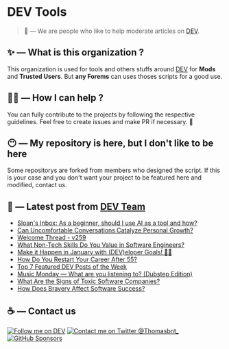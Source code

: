 # DEV Tools

> 🔧 — We are people who like to help moderate articles on [DEV](https://dev.to).

## ✨ — What is this organization ?

This organization is used for tools and others stuffs around [DEV](https://dev.to) for **Mods** and **Trusted Users**. But __any Forems__ can uses thoses scripts for a good use.


## 💪🏼 — How I can help ?

You can fully contribute to the projects by following the respective guidelines. Feel free to create issues and make PR if necessary. 🎉

## 😶 — My repository is here, but I don't like to be here

Some repositorys are forked from members who designed the script. If this is your case and you don't want your project to be featured here and modified, contact us.

## 📝 — Latest post from [DEV Team](https://dev.to/devteam)

<!-- BLOG-POST-LIST:START -->
- [Sloan&#39;s Inbox: As a beginner, should I use AI as a tool and how?](https://dev.to/devteam/sloans-inbox-as-a-beginner-should-i-use-ai-as-a-tool-and-how-1eph)
- [Can Uncomfortable Conversations Catalyze Personal Growth?](https://dev.to/devteam/can-uncomfortable-conversations-catalyze-personal-growth-376h)
- [Welcome Thread - v259](https://dev.to/devteam/welcome-thread-v259-j4c)
- [What Non-Tech Skills Do You Value in Software Engineers?](https://dev.to/devteam/what-non-tech-skills-do-you-value-in-software-engineers-fjp)
- [Make it Happen in January with &lpar;DEV&rpar;eloper Goals! 💜✨](https://dev.to/devteam/choose-3-developer-goals-customize-your-checklist-4497)
- [How Do You Restart Your Career After 55?](https://dev.to/devteam/how-do-you-restart-your-career-after-55-doe)
- [Top 7 Featured DEV Posts of the Week](https://dev.to/devteam/top-7-featured-dev-posts-of-the-week-5bei)
- [Music Monday — What are you listening to? &lpar;Dubstep Edition&rpar;](https://dev.to/devteam/music-monday-what-are-you-listening-to-dubstep-edition-195m)
- [What Are the Signs of Toxic Software Companies?](https://dev.to/devteam/what-are-the-signs-of-toxic-software-companies-2icg)
- [How Does Bravery Affect Software Success?](https://dev.to/devteam/how-does-bravery-affect-software-success-44p6)
<!-- BLOG-POST-LIST:END -->


## ☕ — Contact us

[![Follow me on DEV](https://img.shields.io/badge/dev.to-%2308090A.svg?&style=for-the-badge&logo=dev.to&logoColor=white&alt=devto)](https://dev.to/thomasbnt)
[![Contact me on Twitter @Thomasbnt_](https://img.shields.io/badge/Contact%20me%20on%20Twitter-%231DA1F2.svg?&style=for-the-badge&logo=twitter&logoColor=white&alt=twitter)](https://twitter.com/messages/1142357270-1142357270?text=Hello,%20I%20contact%20you%20from%20devtotools%20&recipient_id=1142357270) [![GitHub Sponsors](https://img.shields.io/badge/Sponsor%20me-%23EA54AE.svg?&style=for-the-badge&logo=github-sponsors&logoColor=white)](https://github.com/sponsors/thomasbnt)


